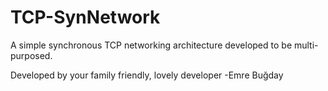 # TCP-SynNetwork
A simple synchronous TCP networking architecture  developed to be multi-purposed.

Developed by your family friendly, lovely developer -Emre Buğday
